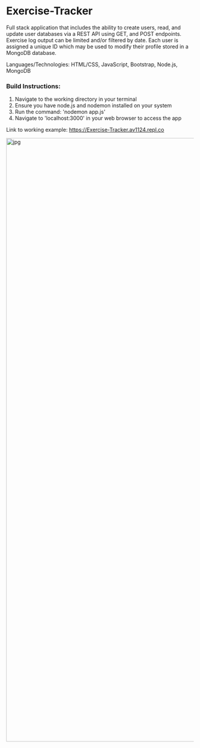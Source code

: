 # Exercise-Tracker

Full stack application that includes the ability to create users, read, and update user databases via a REST API using GET, and POST endpoints. 
Exercise log output can be limited and/or filtered by date. Each user is assigned a unique ID which may be used to modify their profile stored in a 
MongoDB database.

Languages/Technologies: HTML/CSS, JavaScript, Bootstrap, Node.js, MongoDB

### Build Instructions:

1. Navigate to the working directory in your terminal
2. Ensure you have node.js and nodemon installed on your system
3. Run the command: 'nodemon app.js'
4. Navigate to 'localhost:3000' in your web browser to access the app

Link to working example: https://Exercise-Tracker.av1124.repl.co

<img width="1619" alt="jpg" src="https://user-images.githubusercontent.com/72053963/174666902-6c6fc7e4-a735-4b24-ba5a-f6d5a1fb069a.PNG">
